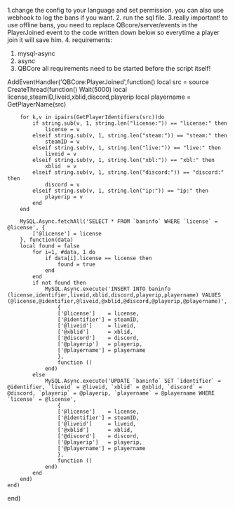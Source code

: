 1.change the config to your language and set permission. you can also use webhook to log the bans if you want. 
2. run the sql file.
3.really important! to use offline bans, you need to replace  QBcore/server/events in the PlayerJoined event to the code written down below so everytime a player join it will save him. 
4.
requirements: 
1. mysql-async
2. async 
3. QBCore
all requirements need to be started before the script itself! 

AddEventHandler('QBCore:PlayerJoined',function()
local src = source
CreateThread(function()
Wait(5000)
local license,steamID,liveid,xblid,discord,playerip
local playername = GetPlayerName(src)

    	for k,v in ipairs(GetPlayerIdentifiers(src))do
    		if string.sub(v, 1, string.len("license:")) == "license:" then
    			license = v
    		elseif string.sub(v, 1, string.len("steam:")) == "steam:" then
    			steamID = v
    		elseif string.sub(v, 1, string.len("live:")) == "live:" then
    			liveid = v
    		elseif string.sub(v, 1, string.len("xbl:")) == "xbl:" then
    			xblid  = v
    		elseif string.sub(v, 1, string.len("discord:")) == "discord:" then
    			discord = v
    		elseif string.sub(v, 1, string.len("ip:")) == "ip:" then
    			playerip = v
    		end
    	end

    	MySQL.Async.fetchAll('SELECT * FROM `baninfo` WHERE `license` = @license', {
    		['@license'] = license
    	}, function(data)
    	local found = false
    		for i=1, #data, 1 do
    			if data[i].license == license then
    				found = true
    			end
    		end
    		if not found then
    			MySQL.Async.execute('INSERT INTO baninfo (license,identifier,liveid,xblid,discord,playerip,playername) VALUES (@license,@identifier,@liveid,@xblid,@discord,@playerip,@playername)',
    				{
    				['@license']    = license,
    				['@identifier'] = steamID,
    				['@liveid']     = liveid,
    				['@xblid']      = xblid,
    				['@discord']    = discord,
    				['@playerip']   = playerip,
    				['@playername'] = playername
    				},
    				function ()
    			end)
    		else
    			MySQL.Async.execute('UPDATE `baninfo` SET `identifier` = @identifier, `liveid` = @liveid, `xblid` = @xblid, `discord` = @discord, `playerip` = @playerip, `playername` = @playername WHERE `license` = @license',
    				{
    				['@license']    = license,
    				['@identifier'] = steamID,
    				['@liveid']     = liveid,
    				['@xblid']      = xblid,
    				['@discord']    = discord,
    				['@playerip']   = playerip,
    				['@playername'] = playername
    				},
    				function ()
    			end)
    		end
    	end)
    end)

end)
